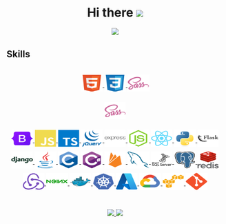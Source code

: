 <h1 align="center">
  Hi there
  <a href="https://github.com/YLeonardo"><img src="https://media.giphy.com/media/hvRJCLFzcasrR4ia7z/giphy.gif" width="28">
</h1>

<p align="center">
  <a href="https://github.com/YLeonardo"><img src="https://readme-typing-svg.herokuapp.com?font=Fira+Code&pause=1000&color=0969DA&center=true&width=700&height=50&size=30&lines=%F0%9F%8E%93+Computer+Systems+Engineering;Full-Stack+Developer;Frontend+Specialist"></a>
</p>


<h2>Skills</h2>
<br>
<div style="display: inline_block" align="center">
<a href="https://developer.mozilla.org/es/docs/Glossary/HTML5" target="_blank">
  <img align="center" alt="HTML5" height="40" width="50" style="margin-bottom: 10px;" src="https://github.com/YLeonardo/YLeonardo/blob/main/icons/html5/html5-original.svg">
</a>

<a href="https://developer.mozilla.org/es/docs/Web/CSS" target="_blank">
  <img align="center" alt="CSS" height="40" width="50" style="margin-bottom: 10px;" src="https://github.com/YLeonardo/YLeonardo/blob/main/icons/css3/css3-original.svg">
</a>

<a href="https://sass-lang.com/" target="_blank">
  <img align="center" alt="Sass" height="40" width="50" style="margin-bottom: 10px;" src="https://github.com/YLeonardo/YLeonardo/blob/main/icons/sass/sass-original.svg">
</a>

<a href="https://sass-lang.com/" target="_blank"><img align="center" alt="Sass" height="40" width="50" style="margin-bottom: 10px;" src="https://github.com/YLeonardo/YLeonardo/blob/main/icons/sass/sass-original.svg"></a>


<a href="https://getbootstrap.com/" target="_blank">
  <img align="center" alt="Bootstrap" height="40" width="50" style="margin-bottom: 10px;" src="https://github.com/YLeonardo/YLeonardo/blob/main/icons/bootstrap/bootstrap-original.svg">
</a>

<a href="https://developer.mozilla.org/es/docs/Web/JavaScript" target="_blank">
  <img align="center" alt="Javascript" height="40" width="50" style="margin-bottom: 10px;" src="https://github.com/YLeonardo/YLeonardo/blob/main/icons/javascript/javascript-plain.svg">
</a>

<a href="https://www.typescriptlang.org/" target="_blank">
  <img align="center" alt="Typescript" height="40" width="50" style="margin-bottom: 10px;" src="https://github.com/YLeonardo/YLeonardo/blob/main/icons/typescript/typescript-plain.svg">
</a>

<a href="https://jquery.com/" target="_blank">
  <img align="center" alt="JQuery" height="40" width="50" style="margin-bottom: 10px;" src="https://github.com/YLeonardo/YLeonardo/blob/main/icons/jquery/jquery-plain-wordmark.svg">
</a>

<a href="https://expressjs.com/" target="_blank">
  <img align="center" alt="Express" height="40" width="50" style="margin-bottom: 10px;" src="https://github.com/YLeonardo/YLeonardo/blob/main/icons/express/express-original-wordmark.svg">
</a>

<a href="https://nodejs.org/en/" target="_blank">
  <img align="center" alt="NodeJS" height="40" width="50" style="margin-bottom: 10px;" src="https://github.com/YLeonardo/YLeonardo/blob/main/icons/nodejs/nodejs-original.svg">
</a>

<a href="https://reactjs.org/" target="_blank">
  <img align="center" alt="ReactJS" height="40" width="50" style="margin-bottom: 10px;" src="https://github.com/YLeonardo/YLeonardo/blob/main/icons/react/react-original.svg">
</a>

<a href="https://www.python.org/" target="_blank">
  <img align="center" alt="Python" height="40" width="50" style="margin-bottom: 10px;" src="https://github.com/YLeonardo/YLeonardo/blob/main/icons/python/python-original.svg">
</a>

<a href="https://flask.palletsprojects.com/en/2.2.x/" target="_blank">
  <img align="center" alt="Flask" height="40" width="50" style="margin-bottom: 10px;" src="https://github.com/YLeonardo/YLeonardo/blob/main/icons/flask/flask-original-wordmark.svg">
</a>

<a href="https://www.djangoproject.com/" target="_blank">
  <img align="center" alt="Django" height="40" width="50" style="margin-bottom: 10px;" src="https://github.com/YLeonardo/YLeonardo/blob/main/icons/django/django-plain-wordmark.svg">
</a>

<a href="https://www.java.com/es/" target="_blank">
  <img align="center" alt="Java" height="40" width="50" style="margin-bottom: 10px;" src="https://github.com/YLeonardo/YLeonardo/blob/main/icons/java/java-original.svg">
</a>

<a href="https://learn.microsoft.com/es-es/cpp/c-language/organization-of-the-c-language-reference?view=msvc-170" target="_blank">
  <img align="center" alt="Lenguaje C" height="40" width="50" style="margin-bottom: 10px;" src="https://github.com/YLeonardo/YLeonardo/blob/main/icons/c/c-original.svg">
</a>

<a href="https://learn.microsoft.com/es-es/dotnet/csharp/tour-of-csharp/" target="_blank">
  <img align="center" alt="Lenguaje C#" height="40" width="50" style="margin-bottom: 10px;" src="https://github.com/YLeonardo/YLeonardo/blob/main/icons/csharp/csharp-original.svg">
</a>

<a href="https://firebase.google.com/?hl=es" target="_blank">
  <img align="center" alt="Firebase" height="40" width="50" style="margin-bottom: 10px;" src="https://github.com/YLeonardo/YLeonardo/blob/main/icons/firebase/firebase-plain.svg">
</a>

<a href="https://www.mysql.com/" target="_blank">
  <img align="center" alt="Mysql" height="40" width="50" style="margin-bottom: 10px;" src="https://github.com/YLeonardo/YLeonardo/blob/main/icons/mysql/mysql-plain.svg">
</a>

<a href="https://www.microsoft.com/es-mx/sql-server/sql-server-downloads" target="_blank">
  <img align="center" alt="Microsoftsqlserver" height="40" width="50" style="margin-bottom: 10px;" src="https://github.com/YLeonardo/YLeonardo/blob/main/icons/microsoftsqlserver/microsoftsqlserver-plain-wordmark.svg">
</a>

<a href="https://www.postgresql.org/" target="_blank">
  <img align="center" alt="Postgresql" height="40" width="50" style="margin-bottom: 10px;" src="https://github.com/YLeonardo/YLeonardo/blob/main/icons/postgresql/postgresql-original.svg">
</a>

<a href="https://redis.io/" target="_blank">
  <img align="center" alt="Redis" height="40" width="50" style="margin-bottom: 10px;" src="https://github.com/YLeonardo/YLeonardo/blob/main/icons/redis/redis-original-wordmark.svg">
</a>

<a href="https://es.redux.js.org/" target="_blank">
  <img align="center" alt="Redux" height="40" width="50" style="margin-bottom: 10px;" src="https://github.com/YLeonardo/YLeonardo/blob/main/icons/redux/redux-original.svg">
</a>

<a href="https://www.nginx.com/" target="_blank">
  <img align="center" alt="Nginx" height="40" width="50" style="margin-bottom: 10px;" src="https://github.com/YLeonardo/YLeonardo/blob/main/icons/nginx/nginx-original.svg">
</a>

<a href="https://www.docker.com/" target="_blank">
  <img align="center" alt="Docker" height="40" width="50" style="margin-bottom: 10px;" src="https://github.com/YLeonardo/YLeonardo/blob/main/icons/docker/docker-original.svg">
</a>

<a href="https://cloud.google.com/learn/what-is-kubernetes?hl=es-419#:~:text=en%20Google%20Cloud.-,Definici%C3%B3n%20de%20Kubernetes,en%20contenedores%20en%20cualquier%20lugar." target="_blank">
  <img align="center" alt="kubernetes" height="40" width="50" style="margin-bottom: 10px;" src="https://github.com/YLeonardo/YLeonardo/blob/main/icons/kubernetes/kubernetes-plain.svg">
</a>

<a href="https://azure.microsoft.com/es-mx" target="_blank">
  <img align="center" alt="Azure" height="40" width="50" style="margin-bottom: 10px;" src="https://github.com/YLeonardo/YLeonardo/blob/main/icons/azure/azure-original.svg">
</a>

<a href="https://cloud.google.com/?hl=es" target="_blank">
  <img align="center" alt="GCP" height="40" width="50" style="margin-bottom: 10px;" src="https://github.com/YLeonardo/YLeonardo/blob/main/icons/googlecloud/googlecloud-original.svg">
</a>

<a href="https://aws.amazon.com/es/?nc2=h_lg" target="_blank">
  <img align="center" alt="AWS" height="40" width="50" style="margin-bottom: 10px;" src="https://github.com/YLeonardo/YLeonardo/blob/main/icons/amazonwebservices/amazonwebservices-original.svg">
</a>

<a href="https://git-scm.com/" target="_blank">
  <img align="center" alt="Git" height="40" width="50" style="margin-bottom: 10px;" src="https://github.com/YLeonardo/YLeonardo/blob/main/icons/git/git-original.svg">
</a>

</div>
<br><br>

<div align="center">
  <a href="https://github.com/YLeonardo">
  <img height="180em" src="https://github-readme-stats.vercel.app/api?username=YLeonardo&show_icons=true&theme=ADD_THEME_HERE&include_all_commits=true&count_private=true"/>
  <img height="180em" src="https://github-readme-stats.vercel.app/api/top-langs/?username=YLeonardo&layout=compact&langs_count=7&theme=ADD_THEME_HERE"/></a>
</div>
<!-- <br><br>
<p align="center">
  <img src="https://github.com/YLeonardo/YLeonardo/blob/main/gifs/under-construction.gif" alt="underconstruction"/>
</p> -->
  
